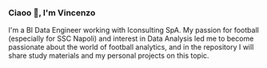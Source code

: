 ### Ciaoo 👋, I'm Vincenzo

I'm a BI Data Engineer working with Iconsulting SpA. 
My passion for football (especially for SSC Napoli) and interest in Data Analysis led me to become passionate about the world of football analytics, and in the repository I will share study materials and my personal projects on this topic.
